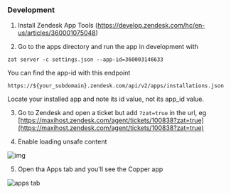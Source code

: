 ### Development

1. Install Zendesk App Tools (https://develop.zendesk.com/hc/en-us/articles/360001075048)

2. Go to the apps directory and run the app in development with

```
zat server -c settings.json --app-id=360003146633
```

You can find the app-id with this endpoint
```
https://${your_subdomain}.zendesk.com/api/v2/apps/installations.json
```
Locate your installed app and note its id value, not its app_id value.

3. Go to Zendesk and open a ticket but add `?zat=true` in the url, eg [https://maxihost.zendesk.com/agent/tickets/100838?zat=true](https://maxihost.zendesk.com/agent/tickets/100838?zat=true)

4. Enable loading unsafe content

![img](https://d2rsw2kbemic8w.cloudfront.net/items/15150I1Q1L0v1j06211d/Image%202019-08-01%20at%204.21.44%20PM.png?X-CloudApp-Visitor-Id=1931553)

5. Open tha Apps tab and you'll see the Copper app

![apps tab](http://clip.maxihost.com.br/0f1c6cd98cee/Image%2525202019-08-01%252520at%2525204.25.13%252520PM.png)
